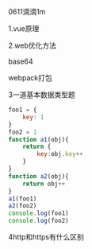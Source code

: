 0611滴滴1m

1.vue原理

2.web优化方法  

base64

webpack打包

3一道基本数据类型题

```js
foo1 = {
    key: 1
}
foo2 = 1
function a1(obj){
    return {
        key:obj.key++
    }
}
function a2(obj){
    return obj++
}
a1(foo1)
a2(foo2)
console.log(foo1)
console.log(foo2)
```

4http和https有什么区别